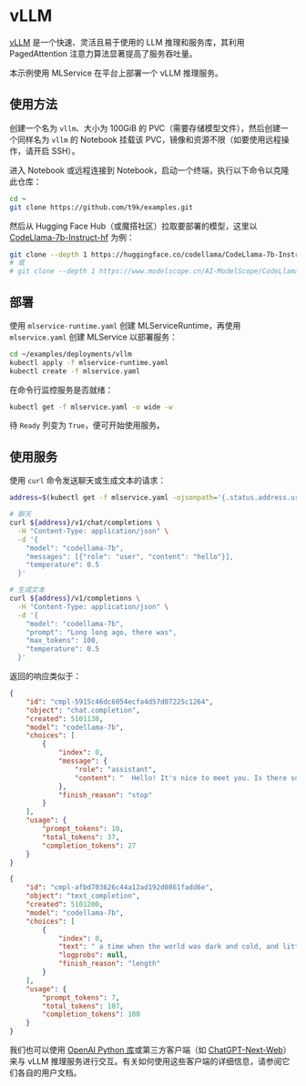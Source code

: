 # vLLM

[vLLM](https://github.com/vllm-project/vllm) 是一个快速、灵活且易于使用的 LLM 推理和服务库，其利用 PagedAttention 注意力算法显著提高了服务吞吐量。

本示例使用 MLService 在平台上部署一个 vLLM 推理服务。

## 使用方法

创建一个名为 `vllm`、大小为 100GiB 的 PVC（需要存储模型文件），然后创建一个同样名为 `vllm` 的 Notebook 挂载该 PVC，镜像和资源不限（如要使用远程操作，请开启 SSH）。

进入 Notebook 或远程连接到 Notebook，启动一个终端，执行以下命令以克隆此仓库：

```bash
cd ~
git clone https://github.com/t9k/examples.git
```

然后从 Hugging Face Hub（或魔搭社区）拉取要部署的模型，这里以 [CodeLlama-7b-Instruct-hf](https://huggingface.co/codellama/CodeLlama-7b-Instruct-hf) 为例：

```bash
git clone --depth 1 https://huggingface.co/codellama/CodeLlama-7b-Instruct-hf
# 或
# git clone --depth 1 https://www.modelscope.cn/AI-ModelScope/CodeLlama-7b-Instruct-hf.git
```

## 部署

使用 `mlservice-runtime.yaml` 创建 MLServiceRuntime，再使用 `mlservice.yaml` 创建 MLService 以部署服务：

```bash
cd ~/examples/deployments/vllm
kubectl apply -f mlservice-runtime.yaml
kubectl create -f mlservice.yaml
```

在命令行监控服务是否就绪：

``` bash
kubectl get -f mlservice.yaml -o wide -w
```

待 `Ready` 列变为 `True`，便可开始使用服务。

## 使用服务

使用 `curl` 命令发送聊天或生成文本的请求：

``` bash
address=$(kubectl get -f mlservice.yaml -ojsonpath='{.status.address.url}')

# 聊天
curl ${address}/v1/chat/completions \
  -H "Content-Type: application/json" \
  -d '{
    "model": "codellama-7b",
    "messages": [{"role": "user", "content": "hello"}],
    "temperature": 0.5
  }'

# 生成文本
curl ${address}/v1/completions \
  -H "Content-Type: application/json" \
  -d '{
    "model": "codellama-7b",
    "prompt": "Long long ago, there was",
    "max_tokens": 100,
    "temperature": 0.5
  }'
```

返回的响应类似于：

```json
{
    "id": "cmpl-5915c46dc6054ecfa4d57d07225c1264",
    "object": "chat.completion",
    "created": 5101130,
    "model": "codellama-7b",
    "choices": [
        {
            "index": 0,
            "message": {
                "role": "assistant",
                "content": "  Hello! It's nice to meet you. Is there something I can help you with or would you like to chat?"
            },
            "finish_reason": "stop"
        }
    ],
    "usage": {
        "prompt_tokens": 10,
        "total_tokens": 37,
        "completion_tokens": 27
    }
}

{
    "id": "cmpl-afbd703626c44a12ad192d0861fadd6e",
    "object": "text_completion",
    "created": 5101200,
    "model": "codellama-7b",
    "choices": [
        {
            "index": 0,
            "text": " a time when the world was dark and cold, and little light entered.\n\nA young girl named Kanna was born in this world. She was born with a burden on her back.\n\nKanna grew up in a small village, surrounded by snow and ice. The villagers were poor, and they lived in miserable huts. They were cold and hungry all the time.\n\nBut Kanna was different. She had a special gift. She could make light",
            "logprobs": null,
            "finish_reason": "length"
        }
    ],
    "usage": {
        "prompt_tokens": 7,
        "total_tokens": 107,
        "completion_tokens": 100
    }
}
```

我们也可以使用 [OpenAI Python 库](https://github.com/openai/openai-python)或第三方客户端（如 [ChatGPT-Next-Web](https://github.com/ChatGPTNextWeb/ChatGPT-Next-Web)）来与 vLLM 推理服务进行交互。有关如何使用这些客户端的详细信息，请参阅它们各自的用户文档。
